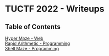 # TUCTF 2022 - Writeups

## Table of Contents
[Hyper Maze - Web](./Hyper%20Maze/README.md)  
[Rapid Arithmetic - Programming](./Rapid%20Arithmetic/README.md)  
[Shell Maze - Programming](./Shell%20Maze/README.md)  




